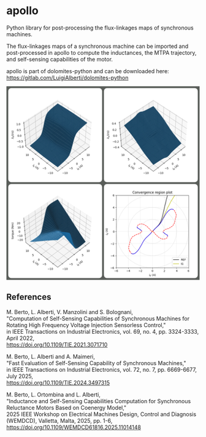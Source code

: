 # apollo
Python library for post-processing the flux-linkages maps of synchronous machines.

The flux-linkages maps of a synchronous machine can be imported and post-processed in apollo to compute the inductances, the MTPA trajectory, and self-sensing capabilities of the motor.

apollo is part of dolomites-python and can be downloaded here:\
https://gitlab.com/LuigiAlberti/dolomites-python

![alt text](apollo.png?raw=true "Title")


## References
M. Berto, L. Alberti, V. Manzolini and S. Bolognani,\
"Computation of Self-Sensing Capabilities of Synchronous Machines for Rotating High Frequency Voltage Injection Sensorless Control,"\
in IEEE Transactions on Industrial Electronics, vol. 69, no. 4, pp. 3324-3333, April 2022,\
https://doi.org/10.1109/TIE.2021.3071710

M. Berto, L. Alberti and A. Maimeri,\
"Fast Evaluation of Self-Sensing Capability of Synchronous Machines,"\
in IEEE Transactions on Industrial Electronics, vol. 72, no. 7, pp. 6669-6677, July 2025,\
https://doi.org/10.1109/TIE.2024.3497315

M. Berto, L. Ortombina and L. Alberti,\
"Inductance and Self-Sensing Capabilities Computation for Synchronous Reluctance Motors Based on Coenergy Model,"\
2025 IEEE Workshop on Electrical Machines Design, Control and Diagnosis (WEMDCD), Valletta, Malta, 2025, pp. 1-6,\
https://doi.org/10.1109/WEMDCD61816.2025.11014148